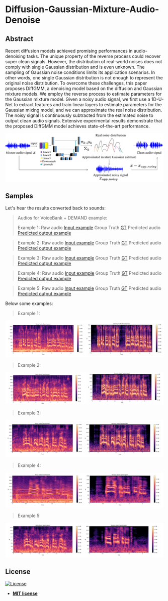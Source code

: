 
# Diffusion-Gaussian-Mixture-Audio-Denoise

## Abstract
Recent diffusion models achieved promising performances in audio-denoising tasks. The unique property of the reverse process could recover super clean signals. However, the distribution of real-world noises does not comply with single Gaussian distribution and is even unknown. The sampling of Gaussian noise conditions limits its application scenarios. In other words, one single Gaussian distribution is not enough to represent the original noise distribution. To overcome these challenges, this paper proposes DiffGMM, a denoising model based on the diffusion and Gaussian mixture models. We employ the reverse process to estimate parameters for the Gaussian mixture model. Given a noisy audio signal, we first use a 1D-U-Net to extract features and train linear layers to estimate parameters for the Gaussian mixing model, and we can approximate the real noise distribution. The noisy signal is continuously subtracted from the estimated noise to output clean audio signals. Extensive experimental results demonstrate that the proposed DiffGMM model achieves state-of-the-art performance.

<img src="photo/IMG.png" alt="sound" title="sound" />


## Samples


Let's hear the results converted back to sounds:

> Audios for VoiceBank + DEMAND example:
>
> 
> Example 1:
> Raw audio
[Input example](https://github.com/PuWang-LP/Diffusion-Gaussian-Mixture-Audio-Denoise/assets/117755153/13a86efd-1037-4ecb-bd7c-6ee831012a7f)
> Group Truth
[GT](https://github.com/DIFFGMM/Diffusion-Gaussian-Mixture-Audio-Denoise/assets/117755153/36c768c8-ae3a-4604-b021-ac3128defb42)
Predicted audio
[Predicted output example ](https://github.com/DIFFGMM/Diffusion-Gaussian-Mixture-Audio-Denoise/assets/117755153/52ae25ae-c8a5-4328-b454-462f7a6f649a) 

> Example 2:
> Raw audio
[Input example](https://github.com/PuWang-LP/Diffusion-Gaussian-Mixture-Audio-Denoise/assets/117755153/716e7cbb-c07f-4c27-93ba-ed10f93ff8fd)
> Group Truth
>[GT](https://github.com/DIFFGMM/Diffusion-Gaussian-Mixture-Audio-Denoise/assets/117755153/86c3e751-8287-40fc-a0eb-9aefbd812e41)
> Predicted audio
[Predicted output example ](https://github.com/DIFFGMM/Diffusion-Gaussian-Mixture-Audio-Denoise/assets/117755153/84a7304f-8c3c-4c44-a004-b78b888d8179
)

> Example 3:
Raw audio
[Input example](https://github.com/PuWang-LP/Diffusion-Gaussian-Mixture-Audio-Denoise/assets/117755153/133dab48-39ac-4fb1-ba84-327d435966d8)
Group Truth
> [GT](https://github.com/DIFFGMM/Diffusion-Gaussian-Mixture-Audio-Denoise/assets/117755153/1fc260d8-20d7-4b99-a062-023cbe918233)
 Predicted audio
[Predicted output example ](https://github.com/DIFFGMM/Diffusion-Gaussian-Mixture-Audio-Denoise/assets/117755153/cfb78867-d029-4ef8-b140-c61aad5734a4)

> Example 4:
Raw audio
[Input example](https://github.com/PuWang-LP/Diffusion-Gaussian-Mixture-Audio-Denoise/assets/117755153/2b650eb8-40c3-4a3f-97fa-e282efd864c2)
Group Truth
[GT](https://github.com/DIFFGMM/Diffusion-Gaussian-Mixture-Audio-Denoise/assets/117755153/6ea45108-ef9f-4fbb-98e5-a8e0ad6f6b4e)
Predicted audio
[Predicted output example ](https://github.com/DIFFGMM/Diffusion-Gaussian-Mixture-Audio-Denoise/assets/117755153/a95974ab-44a4-4946-ba01-256554d78bcd)

> Example 5:
Raw audio
[Input example](https://github.com/PuWang-LP/Diffusion-Gaussian-Mixture-Audio-Denoise/assets/117755153/ca134157-65a8-4184-ad41-b2876fa41f67)
Group Truth
> [GT](https://github.com/DIFFGMM/Diffusion-Gaussian-Mixture-Audio-Denoise/assets/117755153/0a246944-ed55-434f-b172-39aee4836418)
Predicted audio
[Predicted output example](https://github.com/DIFFGMM/Diffusion-Gaussian-Mixture-Audio-Denoise/assets/117755153/3cb540f2-f56c-4737-8e9c-4b81525ebcd2)



Below some examples:

> Example 1:

<img src="spectrograms/005.png" alt="audio denoising" title="audio denoising samples"/>

> Example 2:

<img src="spectrograms/007.png" alt="audio denoising" title="audio denoising samples"/>

> Example 3:

<img src="spectrograms/293.png" alt="audio denoising" title="audio denoising samples"/>

> Example 4:

<img src="spectrograms/426.png" alt="audio denoising" title="audio denoising samples"/>

> Example 5:

<img src="spectrograms/432.png" alt="audio denoising" title="audio denoising samples"/>


## License

[![License](http://img.shields.io/:license-mit-blue.svg?style=flat-square)](http://badges.mit-license.org)

- **[MIT license](http://opensource.org/licenses/mit-license.php)**
